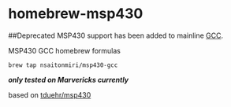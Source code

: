 homebrew-msp430
===============

##Deprecated
MSP430 support has been added to mainline [GCC](http://gcc.gnu.org/git/?p=gcc.git;a=commit;h=e4a25868849c6594513a795a26be9da85b8b6ceb).

MSP430 GCC homebrew formulas

`brew tap nsaitonmiri/msp430-gcc`

___only tested on Marvericks currently___

based on [tduehr/msp430](https://github.com/tduehr/homebrew-msp430)

